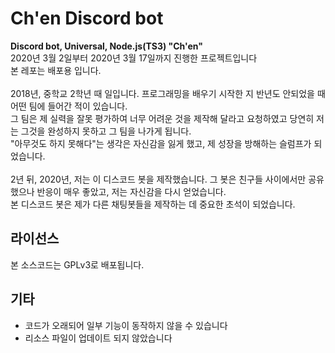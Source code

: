 # Ch'en Discord bot
**Discord bot, Universal, Node.js(TS3) "Ch'en"**<br>
2020년 3월 2일부터 2020년 3월 17일까지 진행한 프로젝트입니다<br>
본 레포는 배포용 입니다.<br>
<br>
2018년, 중학교 2학년 때 일입니다. 프로그래밍을 배우기 시작한 지 반년도 안되었을 때 어떤 팀에 들어간 적이 있습니다.<br>
그 팀은 제 실력을 잘못 평가하여 너무 어려운 것을 제작해 달라고 요청하였고 당연히 저는 그것을 완성하지 못하고 그 팀을 나가게 됩니다.<br>
"아무것도 하지 못해다"는 생각은 자신감을 잃게 했고, 제 성장을 방해하는 슬럼프가 되었습니다.<br>
<br>
2년 뒤, 2020년, 저는 이 디스코드 봇을 제작했습니다. 그 봇은 친구들 사이에서만 공유했으나 반응이 매우 좋았고, 저는 자신감을 다시 얻었습니다.<br>
본 디스코드 봇은 제가 다른 채팅봇들을 제작하는 데 중요한 초석이 되었습니다.
## 라이선스
본 소스코드는 GPLv3로 배포됩니다.
## 기타
 - 코드가 오래되어 일부 기능이 동작하지 않을 수 있습니다
 - 리소스 파일이 업데이트 되지 않았습니다
